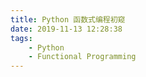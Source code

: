 ```yaml
---
title: Python 函数式编程初窥
date: 2019-11-13 12:28:38
tags:
    - Python
    - Functional Programming
---
```

